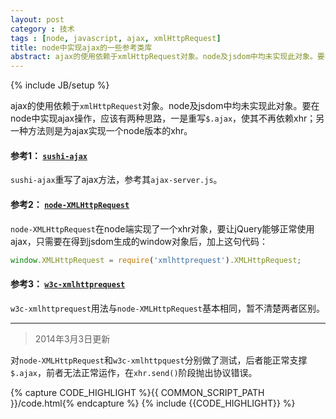 ```yaml
---
layout: post
category : 技术
tags : [node, javascript, ajax, xmlHttpRequest]
title: node中实现ajax的一些参考类库
abstract: ajax的使用依赖于xmlHttpRequest对象。node及jsdom中均未实现此对象。要在node中实现ajax操作，应该有两种思路，一是重写$.ajax，使其不再依赖xhr；另一种方法则是为ajax实现一个node版本的xhr。
---
```


{% include JB/setup %}
<link href="{{BASE_PATH}}/assets/themes/zhouhua/plugins/syntaxhighlighter/styles/shCoreRDark.css" rel="stylesheet" type="text/css" />
<link href="{{BASE_PATH}}/assets/themes/zhouhua/plugins/syntaxhighlighter/styles/shThemeRDark.css" rel="stylesheet" type="text/css" />

ajax的使用依赖于`xmlHttpRequest`对象。node及jsdom中均未实现此对象。要在node中实现ajax操作，应该有两种思路，一是重写`$.ajax`，使其不再依赖xhr；另一种方法则是为ajax实现一个node版本的xhr。
#### 参考1： [`sushi-ajax`](https://github.com/phlik/sushi-ajax/)

`sushi-ajax`重写了ajax方法，参考其`ajax-server.js`。

#### 参考2： [`node-XMLHttpRequest`](https://github.com/driverdan/node-XMLHttpRequest)

`node-XMLHttpRequest`在node端实现了一个xhr对象，要让jQuery能够正常使用ajax，只需要在得到jsdom生成的window对象后，加上这句代码：

```javascript
window.XMLHttpRequest = require('xmlhttprequest').XMLHttpRequest;
```


#### 参考3： [`w3c-xmlhttprequest`](https://github.com/ykzts/node-xmlhttprequest)

`w3c-xmlhttprequest`用法与`node-XMLHttpRequest`基本相同，暂不清楚两者区别。

---

> 2014年3月3日更新

对`node-XMLHttpRequest`和`w3c-xmlhttpquest`分别做了测试，后者能正常支撑`$.ajax`，前者无法正常运作，在`xhr.send()`阶段抛出协议错误。

{% capture CODE_HIGHLIGHT %}{{ COMMON_SCRIPT_PATH }}/code.html{% endcapture %}
{% include {{CODE_HIGHLIGHT}} %}